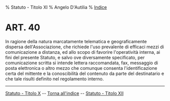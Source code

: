 % Statuto - Titolo XI
% Angelo D'Autilia
% [Indice](00-Indice.html)

# ART. 40

In ragione della natura marcatamente telematica e geograficamente dispersa
dell'Associazione, che richiede l'uso prevalente di efficaci mezzi di comunicazione a
distanza, ed allo scopo di favorire l'operatività interna, ai fini del presente Statuto, e salvo
ove diversamente specificato, per comunicazione scritta si intende lettera raccomandata, fax,
messaggio di posta elettronica o altro mezzo che comunque consenta l'identificazione certa
del mittente e la conoscibilità del contenuto da parte del destinatario e che tale risulti
definito nel regolamento interno.

---

[<i class="fa fa-arrow-left"></i> Statuto - Titolo X](Statuto-Titolo-X.html) -- [Torna all'indice](Statuto.html) -- [Statuto - Titolo XII <i class="fa fa-arrow-right"></i>](Statuto-Titolo-XII.html)

